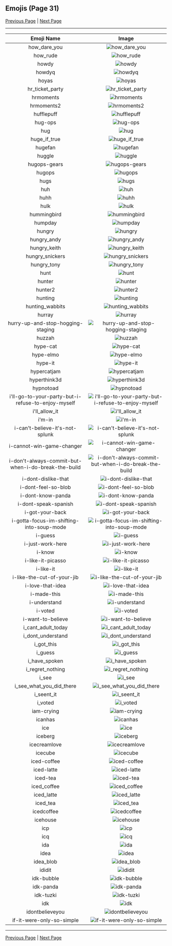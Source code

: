 
## Emojis (Page 31)

[Previous Page](/docs/rc/page-h-0030.md)
  | [Next Page](/docs/rc/page-i-0032.md)

<hr />

|Emoji Name|Image|
| :-: | :-: |
|how_dare_you| ![how_dare_you](/emojis/rc/how_dare_you.jpg)|
|how_rude| ![how_rude](/emojis/rc/how_rude.jpg)|
|howdy| ![howdy](/emojis/rc/howdy.png)|
|howdyq| ![howdyq](/emojis/rc/howdyq.png)|
|hoyas| ![hoyas](/emojis/rc/hoyas.png)|
|hr_ticket_party| ![hr_ticket_party](/emojis/rc/hr_ticket_party.gif)|
|hrmoments| ![hrmoments](/emojis/rc/hrmoments.png)|
|hrmoments2| ![hrmoments2](/emojis/rc/hrmoments2.png)|
|hufflepuff| ![hufflepuff](/emojis/rc/hufflepuff.png)|
|hug-ops| ![hug-ops](/emojis/rc/hug-ops.png)|
|hug| ![hug](/emojis/rc/hug.gif)|
|huge_if_true| ![huge_if_true](/emojis/rc/huge_if_true.png)|
|hugefan| ![hugefan](/emojis/rc/hugefan.png)|
|huggle| ![huggle](/emojis/rc/huggle.jpg)|
|hugops-gears| ![hugops-gears](/emojis/rc/hugops-gears.png)|
|hugops| ![hugops](/emojis/rc/hugops.png)|
|hugs| ![hugs](/emojis/rc/hugs.png)|
|huh| ![huh](/emojis/rc/huh.gif)|
|huhh| ![huhh](/emojis/rc/huhh.gif)|
|hulk| ![hulk](/emojis/rc/hulk.png)|
|hummingbird| ![hummingbird](/emojis/rc/hummingbird.jpg)|
|humpday| ![humpday](/emojis/rc/humpday.png)|
|hungry| ![hungry](/emojis/rc/hungry.jpg)|
|hungry_andy| ![hungry_andy](/emojis/rc/hungry_andy.jpg)|
|hungry_keith| ![hungry_keith](/emojis/rc/hungry_keith.png)|
|hungry_snickers| ![hungry_snickers](/emojis/rc/hungry_snickers.png)|
|hungry_tony| ![hungry_tony](/emojis/rc/hungry_tony.png)|
|hunt| ![hunt](/emojis/rc/hunt.png)|
|hunter| ![hunter](/emojis/rc/hunter.png)|
|hunter2| ![hunter2](/emojis/rc/hunter2.png)|
|hunting| ![hunting](/emojis/rc/hunting.png)|
|hunting_wabbits| ![hunting_wabbits](/emojis/rc/hunting_wabbits.jpg)|
|hurray| ![hurray](/emojis/rc/hurray.gif)|
|hurry-up-and-stop-hogging-staging| ![hurry-up-and-stop-hogging-staging](/emojis/rc/hurry-up-and-stop-hogging-staging.gif)|
|huzzah| ![huzzah](/emojis/rc/huzzah.gif)|
|hype-cat| ![hype-cat](/emojis/rc/hype-cat.gif)|
|hype-elmo| ![hype-elmo](/emojis/rc/hype-elmo.gif)|
|hype-it| ![hype-it](/emojis/rc/hype-it.gif)|
|hypercatjam| ![hypercatjam](/emojis/rc/hypercatjam.gif)|
|hyperthink3d| ![hyperthink3d](/emojis/rc/hyperthink3d.gif)|
|hypnotoad| ![hypnotoad](/emojis/rc/hypnotoad.gif)|
|i'll-go-to-your-party-but-i-refuse-to-enjoy-myself| ![i'll-go-to-your-party-but-i-refuse-to-enjoy-myself](/emojis/rc/i'll-go-to-your-party-but-i-refuse-to-enjoy-myself.png)|
|i'll_allow_it| ![i'll_allow_it](/emojis/rc/i'll_allow_it.jpg)|
|i'm-in| ![i'm-in](/emojis/rc/i'm-in.gif)|
|i-can't-believe-it's-not-splunk| ![i-can't-believe-it's-not-splunk](/emojis/rc/i-can't-believe-it's-not-splunk.png)|
|i-cannot-win-game-changer| ![i-cannot-win-game-changer](/emojis/rc/i-cannot-win-game-changer.gif)|
|i-don't-always-commit-but-when-i-do-break-the-build| ![i-don't-always-commit-but-when-i-do-break-the-build](/emojis/rc/i-don't-always-commit-but-when-i-do-break-the-build.png)|
|i-dont-dislike-that| ![i-dont-dislike-that](/emojis/rc/i-dont-dislike-that.png)|
|i-dont-feel-so-blob| ![i-dont-feel-so-blob](/emojis/rc/i-dont-feel-so-blob.gif)|
|i-dont-know-panda| ![i-dont-know-panda](/emojis/rc/i-dont-know-panda.gif)|
|i-dont-speak-spanish| ![i-dont-speak-spanish](/emojis/rc/i-dont-speak-spanish.gif)|
|i-got-your-back| ![i-got-your-back](/emojis/rc/i-got-your-back.png)|
|i-gotta-focus-im-shifting-into-soup-mode| ![i-gotta-focus-im-shifting-into-soup-mode](/emojis/rc/i-gotta-focus-im-shifting-into-soup-mode.png)|
|i-guess| ![i-guess](/emojis/rc/i-guess.png)|
|i-just-work-here| ![i-just-work-here](/emojis/rc/i-just-work-here.png)|
|i-know| ![i-know](/emojis/rc/i-know.gif)|
|i-like-it-picasso| ![i-like-it-picasso](/emojis/rc/i-like-it-picasso.gif)|
|i-like-it| ![i-like-it](/emojis/rc/i-like-it.png)|
|i-like-the-cut-of-your-jib| ![i-like-the-cut-of-your-jib](/emojis/rc/i-like-the-cut-of-your-jib.jpg)|
|i-love-that-idea| ![i-love-that-idea](/emojis/rc/i-love-that-idea.png)|
|i-made-this| ![i-made-this](/emojis/rc/i-made-this.gif)|
|i-understand| ![i-understand](/emojis/rc/i-understand.png)|
|i-voted| ![i-voted](/emojis/rc/i-voted.jpg)|
|i-want-to-believe| ![i-want-to-believe](/emojis/rc/i-want-to-believe.png)|
|i_cant_adult_today| ![i_cant_adult_today](/emojis/rc/i_cant_adult_today.gif)|
|i_dont_understand| ![i_dont_understand](/emojis/rc/i_dont_understand.png)|
|i_got_this| ![i_got_this](/emojis/rc/i_got_this.jpg)|
|i_guess| ![i_guess](/emojis/rc/i_guess.jpg)|
|i_have_spoken| ![i_have_spoken](/emojis/rc/i_have_spoken.jpg)|
|i_regret_nothing| ![i_regret_nothing](/emojis/rc/i_regret_nothing.gif)|
|i_see| ![i_see](/emojis/rc/i_see.png)|
|i_see_what_you_did_there| ![i_see_what_you_did_there](/emojis/rc/i_see_what_you_did_there.png)|
|i_seent_it| ![i_seent_it](/emojis/rc/i_seent_it.png)|
|i_voted| ![i_voted](/emojis/rc/i_voted.jpg)|
|iam-crying| ![iam-crying](/emojis/rc/iam-crying.gif)|
|icanhas| ![icanhas](/emojis/rc/icanhas.gif)|
|ice| ![ice](/emojis/rc/ice.png)|
|iceberg| ![iceberg](/emojis/rc/iceberg.jpg)|
|icecreamlove| ![icecreamlove](/emojis/rc/icecreamlove.png)|
|icecube| ![icecube](/emojis/rc/icecube.png)|
|iced-coffee| ![iced-coffee](/emojis/rc/iced-coffee.gif)|
|iced-latte| ![iced-latte](/emojis/rc/iced-latte.png)|
|iced-tea| ![iced-tea](/emojis/rc/iced-tea.png)|
|iced_coffee| ![iced_coffee](/emojis/rc/iced_coffee.png)|
|iced_latte| ![iced_latte](/emojis/rc/iced_latte.png)|
|iced_tea| ![iced_tea](/emojis/rc/iced_tea.png)|
|icedcoffee| ![icedcoffee](/emojis/rc/icedcoffee.png)|
|icehouse| ![icehouse](/emojis/rc/icehouse.png)|
|icp| ![icp](/emojis/rc/icp.png)|
|icq| ![icq](/emojis/rc/icq.gif)|
|ida| ![ida](/emojis/rc/ida.png)|
|idea| ![idea](/emojis/rc/idea.png)|
|idea_blob| ![idea_blob](/emojis/rc/idea_blob.png)|
|ididit| ![ididit](/emojis/rc/ididit.gif)|
|idk-bubble| ![idk-bubble](/emojis/rc/idk-bubble.gif)|
|idk-panda| ![idk-panda](/emojis/rc/idk-panda.gif)|
|idk-tuzki| ![idk-tuzki](/emojis/rc/idk-tuzki.gif)|
|idk| ![idk](/emojis/rc/idk.png)|
|idontbelieveyou| ![idontbelieveyou](/emojis/rc/idontbelieveyou.gif)|
|if-it-were-only-so-simple| ![if-it-were-only-so-simple](/emojis/rc/if-it-were-only-so-simple.png)|

<hr/>

[Previous Page](/docs/rc/page-h-0030.md)
  | [Next Page](/docs/rc/page-i-0032.md)